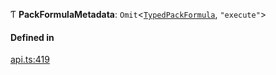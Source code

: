 Ƭ **PackFormulaMetadata**: `Omit`<[`TypedPackFormula`](TypedPackFormula.md), ``"execute"``\>

#### Defined in

[api.ts:419](https://github.com/coda/packs-sdk/blob/main/api.ts#L419)
